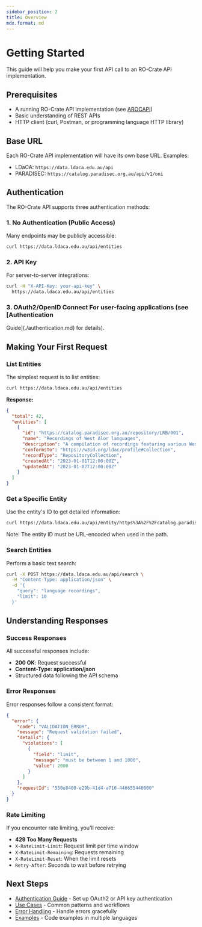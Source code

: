 ```yaml
---
sidebar_position: 2
title: Overview
mdx.format: md
---
```


# Getting Started

This guide will help you make your first API call to an RO-Crate API
implementation.

## Prerequisites

- A running RO-Crate API implementation (see [AROCAPI](https://github.com/Language-Research-Technology/arocapi))
- Basic understanding of REST APIs
- HTTP client (curl, Postman, or programming language HTTP library)

## Base URL

Each RO-Crate API implementation will have its own base URL. Examples:

- LDaCA: `https://data.ldaca.edu.au/api`
- PARADISEC: `https://catalog.paradisec.org.au/api/v1/oni`

## Authentication

The RO-Crate API supports three authentication methods:

### 1. No Authentication (Public Access)

Many endpoints may be publicly accessible:

```bash
curl https://data.ldaca.edu.au/api/entities
```

### 2. API Key

For server-to-server integrations:

```bash
curl -H "X-API-Key: your-api-key" \
  https://data.ldaca.edu.au/api/entities
```

### 3. OAuth2/OpenID Connect For user-facing applications (see [Authentication

Guide](./authentication.md) for details).

## Making Your First Request

### List Entities

The simplest request is to list entities:

```bash
curl https://data.ldaca.edu.au/api/entities
```

**Response:**

```json
{
  "total": 42,
  "entities": [
    {
      "id": "https://catalog.paradisec.org.au/repository/LRB/001",
      "name": "Recordings of West Alor languages",
      "description": "A compilation of recordings featuring various West Alor languages",
      "conformsTo": "https://w3id.org/ldac/profile#Collection",
      "recordType": "RepositoryCollection",
      "createdAt": "2023-01-01T12:00:00Z",
      "updatedAt": "2023-01-02T12:00:00Z"
    }
  ]
}
```

### Get a Specific Entity

Use the entity's ID to get detailed information:

```bash
curl https://data.ldaca.edu.au/api/entity/https%3A%2F%2Fcatalog.paradisec.org.au%2Frepository%2FLRB%2F001
```

Note: The entity ID must be URL-encoded when used in the path.

### Search Entities

Perform a basic text search:

```bash
curl -X POST https://data.ldaca.edu.au/api/search \
  -H "Content-Type: application/json" \
  -d '{
    "query": "language recordings",
    "limit": 10
  }'
```

## Understanding Responses

### Success Responses

All successful responses include:

- **200 OK**: Request successful
- **Content-Type: application/json**
- Structured data following the API schema

### Error Responses

Error responses follow a consistent format:

```json
{
  "error": {
    "code": "VALIDATION_ERROR",
    "message": "Request validation failed",
    "details": {
      "violations": [
        {
          "field": "limit",
          "message": "must be between 1 and 1000",
          "value": 2000
        }
      ]
    },
    "requestId": "550e8400-e29b-41d4-a716-446655440000"
  }
}
```

### Rate Limiting

If you encounter rate limiting, you'll receive:

- **429 Too Many Requests**
- `X-RateLimit-Limit`: Request limit per time window
- `X-RateLimit-Remaining`: Requests remaining
- `X-RateLimit-Reset`: When the limit resets
- `Retry-After`: Seconds to wait before retrying

## Next Steps

- [Authentication Guide](./authentication.md) - Set up OAuth2 or API key
  authentication
- [Use Cases](./use-cases.md) - Common patterns and workflows
- [Error Handling](./error-handling.md) - Handle errors gracefully
- [Examples](./examples.md) - Code examples in multiple languages

